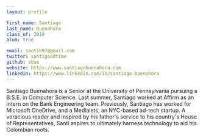 ```yaml
---
layout: profile

first_name: Santiago
last_name: Buenahora
class_of: 2019
alum: true

email: santib97@gmail.com
twitter: santigoodtime
github: sbue
website: https://www.santiagobuenahora.com
linkedin: https://www.linkedin.com/in/santiago-buenahora
---
```


<!-- @format -->

Santiago Buenahora is a Senior at the University of Pennsylvania pursuing a B.S.E. in Computer Science. Last summer, Santiago worked at Affirm as an intern on the Bank Engineering team. Previously, Santiago has worked for Microsoft OneDrive, and a Medialets, an NYC-based ad-tech startup. A voracious reader and inspired by his father's service to his country's House of Representatives, Santi aspires to ultimately harness technology to aid his Colombian roots.
